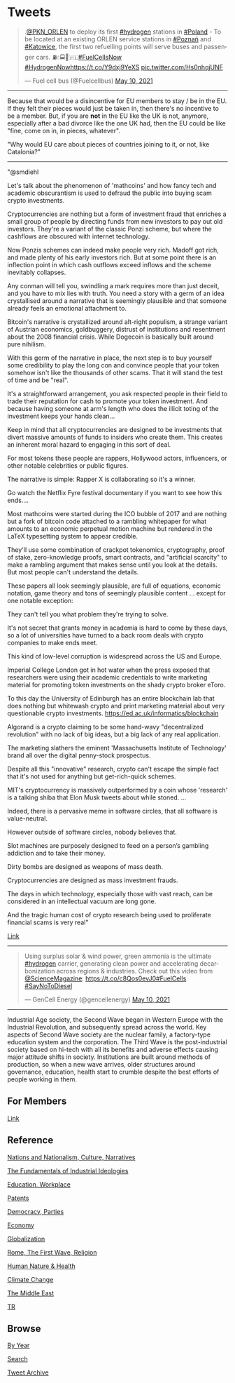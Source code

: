 # Tweets

<blockquote class="twitter-tweet"><p lang="en" dir="ltr">.<a href="https://twitter.com/PKN_ORLEN?ref_src=twsrc%5Etfw">@PKN_ORLEN</a> to deploy its first <a href="https://twitter.com/hashtag/hydrogen?src=hash&amp;ref_src=twsrc%5Etfw">#hydrogen</a> stations in <a href="https://twitter.com/hashtag/Poland?src=hash&amp;ref_src=twsrc%5Etfw">#Poland</a> - To be located at an existing ORLEN service stations in <a href="https://twitter.com/hashtag/Pozna%C5%84?src=hash&amp;ref_src=twsrc%5Etfw">#Poznań</a> and <a href="https://twitter.com/hashtag/Katowice?src=hash&amp;ref_src=twsrc%5Etfw">#Katowice</a>, the first two refuelling points will serve buses and passenger cars. ⛽️💧🚍🚗🇵🇱<a href="https://twitter.com/hashtag/FuelCellsNow?src=hash&amp;ref_src=twsrc%5Etfw">#FuelCellsNow</a> <a href="https://twitter.com/hashtag/HydrogenNow?src=hash&amp;ref_src=twsrc%5Etfw">#HydrogenNow</a><a href="https://t.co/Y9dxj9YeXS">https://t.co/Y9dxj9YeXS</a> <a href="https://t.co/Hs0nhqjUNF">pic.twitter.com/Hs0nhqjUNF</a></p>&mdash; Fuel cell bus (@Fuelcellbus) <a href="https://twitter.com/Fuelcellbus/status/1391658110729826304?ref_src=twsrc%5Etfw">May 10, 2021</a></blockquote> <script async src="https://platform.twitter.com/widgets.js" charset="utf-8"></script>

---

Because that would be a disincentive for EU members to stay / be in
the EU.  If they felt their pieces would just be taken in, then
there's no incentive to be a member. But, if you are __not__ in the EU
like the UK is not, anymore, especially after a bad divorce like the
one UK had, then the EU could be like "fine, come on in, in pieces,
whatever".

"Why would EU care about pieces of countries joining to it, or not, like Catalonia?"

---

"@smdiehl

Let's talk about the phenomenon of 'mathcoins' and how fancy tech and
academic obscurantism is used to defraud the public into buying scam
crypto investments. 

Cryptocurrencies are nothing but a form of investment fraud that
enriches a small group of people by directing funds from new investors
to pay out old investors. They're a variant of the classic Ponzi
scheme, but where the cashflows are obscured with internet
technology. 

Now Ponzis schemes can indeed make people very rich. Madoff got rich,
and made plenty of his early investors rich. But at some point there
is an inflection point in which cash outflows exceed inflows and the
scheme inevitably collapses. 

Any conman will tell you, swindling a mark requires more than just
deceit, and you have to mix lies with truth. You need a story with a
germ of an idea crystallised around a narrative that is seemingly
plausible and that someone already feels an emotional attachment
to. 

Bitcoin's narrative is crystallized around alt-right populism, a
strange variant of Austrian economics, goldbuggery, distrust of
institutions and resentment about the 2008 financial crisis.  While
Dogecoin is basically built around pure nihilism. 

With this germ of the narrative in place, the next step is to buy
yourself some credibility to play the long con and convince people
that your token somehow isn't like the thousands of other scams. That
it will stand the test of time and be "real". 

It's a straightforward arrangement, you ask respected people in their
field to trade their reputation for cash to promote your token
investment. And because having someone at arm's length who does the
illicit toting of the investment keeps your hands clean...

Keep in mind that all cryptocurrencies are designed to be investments
that divert massive amounts of funds to insiders who create them. This
creates an inherent moral hazard to engaging in this sort of
deal. 

For most tokens these people are rappers, Hollywood actors,
influencers, or other notable celebrities or public figures.

The narrative is simple: Rapper X is collaborating so it's a winner.

Go watch the Netflix Fyre festival documentary if you want to see how
this ends....

Most mathcoins were started during the ICO bubble of 2017 and are
nothing but a fork of bitcoin code attached to a rambling whitepaper
for what amounts to an economic perpetual motion machine but rendered
in the LaTeX typesetting system to appear credible. 

They'll use some combination of crackpot tokenomics, cryptography,
proof of stake, zero-knowledge proofs, smart contracts, and
"artificial scarcity" to make a rambling argument that makes sense
until you look at the details. But most people can't understand the
details. 

These papers all look seemingly plausible, are full of equations,
economic notation, game theory and tons of seemingly plausible content
... except for one notable exception:

They can't tell you what problem they're trying to solve.

It's not secret that grants money in academia is hard to come by these
days, so a lot of universities have turned to a back room deals with
crypto companies to make ends meet.

This kind of low-level corruption is widespread across the US and Europe.

Imperial College London got in hot water when the press exposed that
researchers were using their academic credentials to write marketing
material for promoting token investments on the shady crypto broker
eToro. 

To this day the University of Edinburgh has an entire blockchain lab
that does nothing but whitewash crypto and print marketing material
about very questionable crypto investments.
https://ed.ac.uk/informatics/blockchain

Algorand is a crypto claiming to be some hand-wavy "decentralized
revolution" with no lack of big ideas, but a big lack of any real
application.

The marketing slathers the eminent 'Massachusetts Institute of
Technology' brand all over the digital penny-stock prospectus. 

Despite all this "innovative" research, crypto can't escape the simple
fact that it's not used for anything but get-rich-quick schemes.

MIT's cryptocurrency is massively outperformed by a coin whose
'research' is a talking shiba that Elon Musk tweets about while
stoned. ...

Indeed, there is a pervasive meme in software circles, that all
software is value-neutral.

However outside of software circles, nobody believes that. 

Slot machines are purposely designed to feed on a person’s gambling
addiction and to take their money.

Dirty bombs are designed as weapons of mass death.

Cryptocurrencies are designed as mass investment frauds.

The days in which technology, especially those with vast reach, can be
considered in an intellectual vacuum are long gone.

And the tragic human cost of crypto research being used to proliferate
financial scams is very real"

[Link](https://twitter.com/smdiehl/status/1391309574762795009)

---

<blockquote class="twitter-tweet"><p lang="en" dir="ltr">Using surplus solar &amp; wind power, green ammonia is the ultimate <a href="https://twitter.com/hashtag/hydrogen?src=hash&amp;ref_src=twsrc%5Etfw">#hydrogen</a> carrier, generating clean power and accelerating decarbonization across regions &amp; industries. Check out this video from <a href="https://twitter.com/ScienceMagazine?ref_src=twsrc%5Etfw">@ScienceMagazine</a>: <a href="https://t.co/c8Qos0evJ0">https://t.co/c8Qos0evJ0</a><a href="https://twitter.com/hashtag/FuelCells?src=hash&amp;ref_src=twsrc%5Etfw">#FuelCells</a> <a href="https://twitter.com/hashtag/SayNoToDiesel?src=hash&amp;ref_src=twsrc%5Etfw">#SayNoToDiesel</a></p>&mdash; GenCell Energy (@gencellenergy) <a href="https://twitter.com/gencellenergy/status/1391656719969890305?ref_src=twsrc%5Etfw">May 10, 2021</a></blockquote> <script async src="https://platform.twitter.com/widgets.js" charset="utf-8"></script>

---

Industrial Age society, the Second Wave began in Western Europe with
the Industrial Revolution, and subsequently spread across the
world. Key aspects of Second Wave society are the nuclear family, a
factory-type education system and the corporation. The Third Wave is
the post-industrial society based on hi-tech with all its benefits and
adverse effects causing major attitude shifts in society. Institutions
are built around methods of production, so when a new wave arrives,
older structures around governance, education, health start to crumble
despite the best efforts of people working in them.

## For Members

[Link](https://thirdwave-members.herokuapp.com)

## Reference

[Nations and Nationalism, Culture, Narratives](/2013/02/nations-and-nationalism.md)

[The Fundamentals of Industrial Ideologies](/2011/04/fundamentals-of-industrial-ideologies.md)

[Education, Workplace](2017/09/education-workplace.md)

[Patents](/2018/09/patents.md)

[Democracy, Parties](/2016/11/democracy.md)

[Economy](/2018/05/economy.md)

[Globalization](/2018/09/globalization.md)

[Rome, The First Wave, Religion](/2017/12/rome.md)

[Human Nature & Health](/2020/07/human-nature.md)

[Climate Change](/2018/12/climate.md)

[The Middle East](/2019/07/middleeast.md)

[TR](../tr)

## Browse

[By Year](years.md)

[Search](search.html)

[Tweet Archive](/tweets/README.md)


